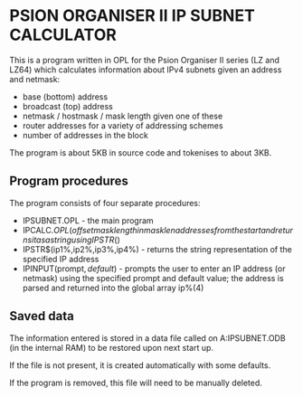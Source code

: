 PSION ORGANISER II IP SUBNET CALCULATOR
=======================================

This is a program written in OPL for the Psion Organiser II series (LZ and
LZ64) which calculates information about IPv4 subnets given an address and
netmask:

* base (bottom) address
* broadcast (top) address
* netmask / hostmask / mask length given one of these
* router addresses for a variety of addressing schemes
* number of addresses in the block

The program is about 5KB in source code and tokenises to about 3KB.

Program procedures
------------------

The program consists of four separate procedures:

* IPSUBNET.OPL - the main program
* IPCALC$.OPL(offset%) - given an network base address in net%(4) and
  mask length in masklen%, this calculates the IP address offest%
  addresses from the start and returns it as a string using IPSTR$()
* IPSTR$(ip1%,ip2%,ip3%,ip4%) - returns the string representation of
  the specified IP address
* IPINPUT(prompt$,default$) - prompts the user to enter an IP address (or
  netmask) using the specified prompt and default value; the address is
  parsed and returned into the global array ip%(4)

Saved data
----------

The information entered is stored in a data file called on A:IPSUBNET.ODB
(in the internal RAM) to be restored upon next start up.

If the file is not present, it is created automatically with some defaults.

If the program is removed, this file will need to be manually deleted.
